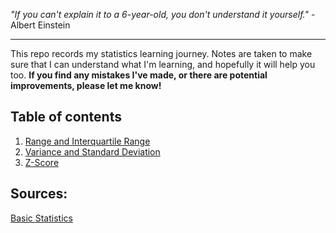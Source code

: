 _"If you can't explain it to a 6-year-old, you don't understand it yourself."_ - Albert Einstein

---

This repo records my statistics learning journey. Notes are taken to make sure that I can understand what I'm learning, and hopefully it will help you too.
**If you find any mistakes I've made, or there are potential improvements, please let me know!**

## Table of contents
1. [Range and Interquartile Range](https://github.com/dandycheng/statistics/blob/master/Range%20and%20Interquartile%20Range.ipynb)
2. [Variance and Standard Deviation](https://github.com/dandycheng/statistics/blob/master/Variance%20and%20Standard%20Deviation.ipynb)
3. [Z-Score](https://github.com/dandycheng/statistics/blob/master/Z-Score.ipynb)

## Sources:

[Basic Statistics](https://www.coursera.org/learn/basic-statistics)

